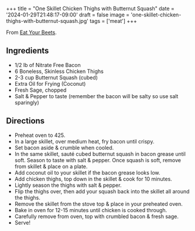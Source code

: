 +++
title = "One Skillet Chicken Thighs with Butternut Squash"
date = '2024-01-29T21:48:17-09:00'
draft = false
image = 'one-skillet-chicken-thighs-with-butternut-squash.jpg'
tags = ['meat']
+++

From [Eat Your Beets](https://www.eatyourbeets.com/vegetables/one-skillet-chicken-thighs-with-butternut-squash/).

## Ingredients
* 1/2 lb of Nitrate Free Bacon
* 6 Boneless, Skinless Chicken Thighs
* 2-3 cup Butternut Squash (cubed)
* Extra Oil for Frying (Coconut)
* Fresh Sage, chopped
* Salt & Pepper to taste (remember the bacon will be salty so use salt sparingly)

## Directions
* Preheat oven to 425.
* In a large skillet, over medium heat, fry bacon until crispy.
* Set bacon aside & crumble when cooled.
* In the same skillet, sauté cubed butternut squash in bacon grease until soft. Season to taste with salt & pepper. Once squash is soft, remove from skillet & place on a plate.
* Add coconut oil to your skillet if the bacon grease looks low.
* Add chicken thighs, top down in the skillet & cook for 10 minutes.
* Lightly season the thighs with salt & pepper.
* Flip the thighs over, then add your squash back into the skillet all around the thighs.
* Remove the skillet from the stove top & place in your preheated oven.
* Bake in oven for 12-15 minutes until chicken is cooked through.
* Carefully remove from oven, top with crumbled bacon & fresh sage.
* Serve!

